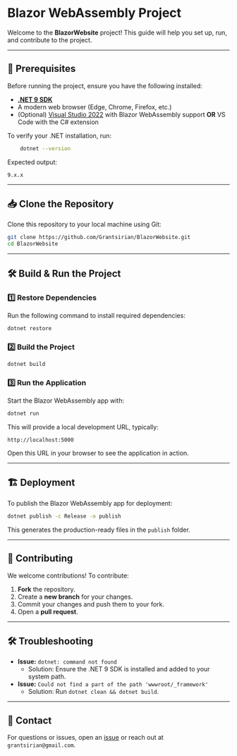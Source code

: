 # Blazor WebAssembly Project

Welcome to the **BlazorWebsite** project! This guide will help you set up, run, and contribute to the project.

---

## 🚀 Prerequisites

Before running the project, ensure you have the following installed:

- [**.NET 9 SDK**](https://dotnet.microsoft.com/download/dotnet/9.0)
- A modern web browser (Edge, Chrome, Firefox, etc.)
- (Optional) [Visual Studio 2022](https://visualstudio.microsoft.com/) with Blazor WebAssembly support **OR** VS Code with the C# extension

To verify your .NET installation, run:

```sh
    dotnet --version
```

Expected output:

```
9.x.x
```

---

## 📥 Clone the Repository

Clone this repository to your local machine using Git:

```sh
git clone https://github.com/Grantsirian/BlazorWebsite.git
cd BlazorWebsite
```

---

## 🛠️ Build & Run the Project

### **1️⃣ Restore Dependencies**

Run the following command to install required dependencies:

```sh
dotnet restore
```

### **2️⃣ Build the Project**

```sh
dotnet build
```

### **3️⃣ Run the Application**

Start the Blazor WebAssembly app with:

```sh
dotnet run
```

This will provide a local development URL, typically:

```
http://localhost:5000
```

Open this URL in your browser to see the application in action.

---

## 🏗️ Deployment

To publish the Blazor WebAssembly app for deployment:

```sh
dotnet publish -c Release -o publish
```

This generates the production-ready files in the `publish` folder.

---

## 🤝 Contributing

We welcome contributions! To contribute:

1. **Fork** the repository.
2. Create a **new branch** for your changes.
3. Commit your changes and push them to your fork.
4. Open a **pull request**.

---

## 🛠 Troubleshooting

- **Issue:** `dotnet: command not found`
  - Solution: Ensure the .NET 9 SDK is installed and added to your system path.
- **Issue:** `Could not find a part of the path 'wwwroot/_framework'`
  - Solution: Run `dotnet clean && dotnet build`.

---

## 📧 Contact

For questions or issues, open an [issue](https://github.com/Grantsirian/BlazorWebsite/issues) or reach out at `grantsirian@gmail.com`.

